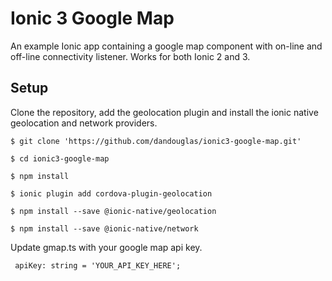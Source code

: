 # Ionic 3 Google Map
An example Ionic app containing a google map component with on-line and off-line connectivity listener.  Works for both Ionic 2 and 3.

## Setup
Clone the repository, add the geolocation plugin and install the ionic native geolocation and network providers.

``` shell
$ git clone 'https://github.com/dandouglas/ionic3-google-map.git'

$ cd ionic3-google-map

$ npm install

$ ionic plugin add cordova-plugin-geolocation

$ npm install --save @ionic-native/geolocation

$ npm install --save @ionic-native/network
```
Update gmap.ts with your google map api key.

```
 apiKey: string = 'YOUR_API_KEY_HERE';
 ```
